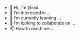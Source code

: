 - 👋 Hi, I’m @sisi 
- 👀 I’m interested in ...
- 🌱 I’m currently learning ...
- 💞️ I’m looking to collaborate on ...
- 📫 How to reach me ...

<!---
sisi/sisi is a ✨ special ✨ repository because its `README.md` (this file) appears on your GitHub profile.
You can click the Preview link to take a look at your changes.
--->
